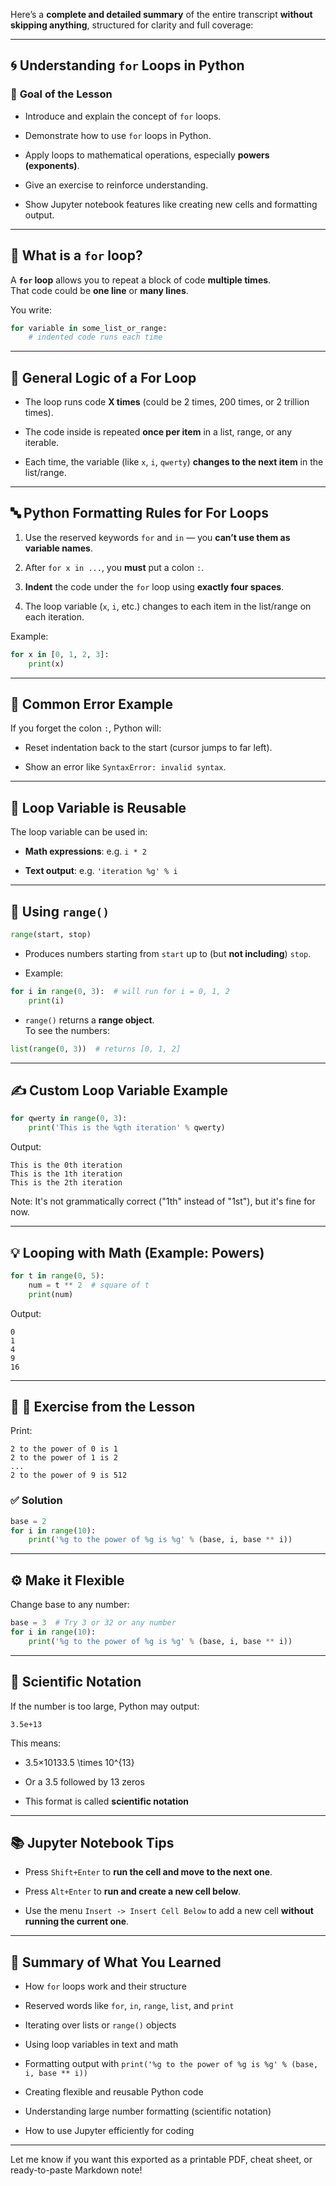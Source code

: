 Here’s a **complete and detailed summary** of the entire transcript **without skipping anything**, structured for clarity and full coverage:

---

## 🌀 **Understanding `for` Loops in Python**

### 🎯 **Goal of the Lesson**

- Introduce and explain the concept of `for` loops.
    
- Demonstrate how to use `for` loops in Python.
    
- Apply loops to mathematical operations, especially **powers (exponents)**.
    
- Give an exercise to reinforce understanding.
    
- Show Jupyter notebook features like creating new cells and formatting output.
    

---

## 🧠 **What is a `for` loop?**

A **`for` loop** allows you to repeat a block of code **multiple times**.  
That code could be **one line** or **many lines**.

You write:

```python
for variable in some_list_or_range:
    # indented code runs each time
```

---

## 📝 **General Logic of a For Loop**

- The loop runs code **X times** (could be 2 times, 200 times, or 2 trillion times).
    
- The code inside is repeated **once per item** in a list, range, or any iterable.
    
- Each time, the variable (like `x`, `i`, `qwerty`) **changes to the next item** in the list/range.
    

---

## 🔤 **Python Formatting Rules for For Loops**

1. Use the reserved keywords `for` and `in` — you **can’t use them as variable names**.
    
2. After `for x in ...`, you **must** put a colon `:`.
    
3. **Indent** the code under the `for` loop using **exactly four spaces**.
    
4. The loop variable (`x`, `i`, etc.) changes to each item in the list/range on each iteration.
    

Example:

```python
for x in [0, 1, 2, 3]:
    print(x)
```

---

## 🧪 **Common Error Example**

If you forget the colon `:`, Python will:

- Reset indentation back to the start (cursor jumps to far left).
    
- Show an error like `SyntaxError: invalid syntax`.
    

---

## 🧾 **Loop Variable is Reusable**

The loop variable can be used in:

- **Math expressions**: e.g. `i * 2`
    
- **Text output**: e.g. `'iteration %g' % i`
    

---

## 🔢 **Using `range()`**

```python
range(start, stop)
```

- Produces numbers starting from `start` up to (but **not including**) `stop`.
    
- Example:
    

```python
for i in range(0, 3):  # will run for i = 0, 1, 2
    print(i)
```

- `range()` returns a **range object**.  
    To see the numbers:
    

```python
list(range(0, 3))  # returns [0, 1, 2]
```

---

## ✍️ **Custom Loop Variable Example**

```python
for qwerty in range(0, 3):
    print('This is the %gth iteration' % qwerty)
```

Output:

```
This is the 0th iteration
This is the 1th iteration
This is the 2th iteration
```

Note: It's not grammatically correct ("1th" instead of "1st"), but it's fine for now.

---

## 💡 **Looping with Math (Example: Powers)**

```python
for t in range(0, 5):
    num = t ** 2  # square of t
    print(num)
```

Output:

```
0
1
4
9
16
```

---

## 🧩 **🧪 Exercise from the Lesson**

Print:

```
2 to the power of 0 is 1
2 to the power of 1 is 2
...
2 to the power of 9 is 512
```

### ✅ **Solution**

```python
base = 2
for i in range(10):
    print('%g to the power of %g is %g' % (base, i, base ** i))
```

---

## ⚙️ **Make it Flexible**

Change base to any number:

```python
base = 3  # Try 3 or 32 or any number
for i in range(10):
    print('%g to the power of %g is %g' % (base, i, base ** i))
```

---

## 🔬 **Scientific Notation**

If the number is too large, Python may output:

```text
3.5e+13
```

This means:

- 3.5×10133.5 \times 10^{13}
    
- Or a 3.5 followed by 13 zeros
    
- This format is called **scientific notation**
    

---

## 📚 **Jupyter Notebook Tips**

- Press `Shift+Enter` to **run the cell and move to the next one**.
    
- Press `Alt+Enter` to **run and create a new cell below**.
    
- Use the menu `Insert -> Insert Cell Below` to add a new cell **without running the current one**.
    

---

## 🧵 **Summary of What You Learned**

- How `for` loops work and their structure
    
- Reserved words like `for`, `in`, `range`, `list`, and `print`
    
- Iterating over lists or `range()` objects
    
- Using loop variables in text and math
    
- Formatting output with `print('%g to the power of %g is %g' % (base, i, base ** i))`
    
- Creating flexible and reusable Python code
    
- Understanding large number formatting (scientific notation)
    
- How to use Jupyter efficiently for coding
    

---

Let me know if you want this exported as a printable PDF, cheat sheet, or ready-to-paste Markdown note!